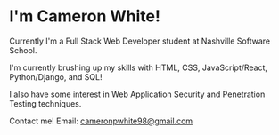 <!---
cameronpwhite/cameronpwhite is a ✨ special ✨ repository because its `README.md` (this file) appears on your GitHub profile.
You can click the Preview link to take a look at your changes.
--->

# I'm Cameron White!

Currently I'm a Full Stack Web Developer student at Nashville Software School.

I'm currently brushing up my skills with HTML, CSS, JavaScript/React, Python/Django, and SQL!

I also have some interest in Web Application Security and Penetration Testing techniques.

Contact me! Email: cameronpwhite98@gmail.com
